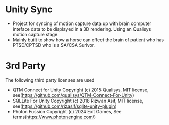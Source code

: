 # Unity Sync
* Project for syncing of motion capture data up with brain computer inteface data to be displayed in a 3D rendering. Using an Qualisys motion capture stage. 
* Mainly built to show how a horse can effect the brain of patient who has PTSD/CPTSD who is a SA/CSA Surivor.

# 3rd Party 
The following third party licenses are used 

* QTM Connect for Unity Copyright (c) 2015 Qualisys, MIT license, see(https://github.com/qualisys/QTM-Connect-For-Unity)
* SQLLite For Unity Copyright (c) 2018 Rizwan Asif, MIT license, see(https://github.com/rizasif/sqlite-unity-plugin)
* Photon Fussion  Copyright (c) 2024 Exit Games, See terms(https://www.photonengine.com/)
